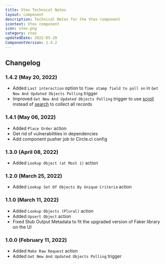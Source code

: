```yaml
---
title: Vtex Technical Notes
layout: component
description: Technical Notes for the Vtex component
icontext: Vtex component
icon: vtex.png
category: vtex
updatedDate: 2022-05-20
ComponentVersion: 1.4.2
---
```


## Changelog

### 1.4.2 (May 20, 2022)

- Added `Last interaction` option to `Time stamp field to poll on` in `Get New And Updated Objects Polling` trigger
- Improved `Get New And Updated Objects Polling` trigger to use [scroll](https://developers.vtex.com/vtex-rest-api/reference/scroll) instead of [search](https://developers.vtex.com/vtex-rest-api/reference/search) to collect all records


### 1.4.1 (May 06, 2022)

- Added `Place Order` action
- Get rid of vulnerabilities in dependencies
- Add component pusher job to Circle.ci config

### 1.3.0 (April 08, 2022)

* Added `Lookup Object (at Most 1)` action

### 1.2.0 (March 25, 2022)

* Added `Lookup Set Of Objects By Unique Criteria` action

### 1.1.0 (March 11, 2022)

* Added `Lookup Objects (Plural)` action
* Added `Upsert Object` action
* Fixed Stub Output Metadata to fit the upgraded version of Faker library on the UI

### 1.0.0 (February 11, 2022)

* Added `Make Raw Request` action
* Added `Get New And Updated Objects Polling` trigger
